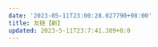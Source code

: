 ```yaml
---
date: '2023-05-11T23:00:28.027790+08:00'
title: 友链【新】
updated: 2023-5-11T23:7:41.389+8:0
---
```

<div id="qexo-friends"></div>

<link rel="stylesheet" href="https://cdn.jsdelivr.net/npm/qexo-static@1.5.1/hexo/friends/friends.css"/>

<script src="https://cdn.jsdelivr.net/npm/qexo-static@1.5.1/hexo/friends/friends.js"></script>

<script>loadQexoFriends("qexo-friends"," https://admin.202271.xyz")</script>
